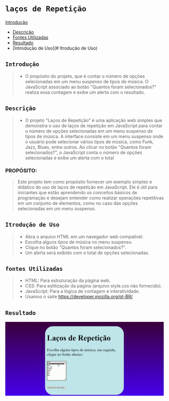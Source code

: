 # ``laços de Repetição``

[Introdução](#introdução)
* [Descrição](#descrição)
* [Fontes Utilizadas](#fontes-utilizadas)
* [Resultado](#resultado)
* [Introdução de Uso](# Itrodução de Uso)

## ``Introdução``

>* O propósito do projeto, que é contar o número de opções selecionadas em um menu suspenso de tipos de música. O JavaScript associado ao botão "Quantos foram selecionados?" realiza essa contagem e exibe um alerta 
 com o resultado.


## ``Descrição``

>* O projeto "Laços de Repetição" é uma aplicação web simples que demonstra o uso de laços de repetição em JavaScript para contar o número de opções selecionadas em um menu suspenso de tipos de música. A interface consiste em um menu suspenso onde o usuário pode selecionar vários tipos de música, como Funk, Jazz, Blues, entre outros. Ao clicar no botão "Quantos foram selecionados?", o JavaScript conta o número de opções selecionadas e exibe um alerta com o total 

  ### PROPÓSITO:

  >Este projeto tem como propósito fornecer um exemplo simples e didático do uso de laços de repetição em JavaScript. Ele é útil para iniciantes que estão aprendendo os conceitos básicos de programação e desejam entender como realizar operações repetitivas em um conjunto de elementos, como no caso das opções  selecionadas em um menu suspenso.

## ``Itrodução de Uso``
>* Abra o arquivo HTML em um navegador web compatível.
>* Escolha alguns tipos de música no menu suspenso.
>* Clique no botão "Quantos foram selecionados?".
>* Um alerta será exibido com o total de opções selecionadas.

## ``fontes Utilizadas``

>* HTML: Para estruturação da página web.
>* CSS: Para estilização da página (arquivo style.css não fornecido).
>* JavaScript: Para a lógica de contagem e interatividade.
>* Usamos o saite https://developer.mozilla.org/pt-BR/

## ``Resultado``
![resultado final](img/la%C3%A7os-.gif)
